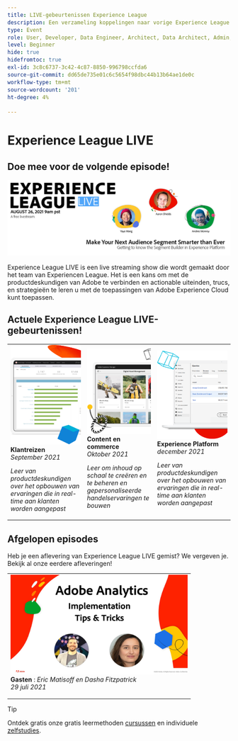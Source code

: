 ```yaml
---
title: LIVE-gebeurtenissen Experience League
description: Een verzameling koppelingen naar vorige Experience League LIVE-gebeurtenissen
type: Event
role: User, Developer, Data Engineer, Architect, Data Architect, Admin, Leader
level: Beginner
hide: true
hidefromtoc: true
exl-id: 3c8c6737-3c42-4c87-8850-996798ccfda6
source-git-commit: dd65de735e01c6c5654f98dbc44b13b64ae1de0c
workflow-type: tm+mt
source-wordcount: '201'
ht-degree: 4%

---
```


# Experience League LIVE

## Doe mee voor de volgende episode!

<a href="https://www.youtube.com/watch?v=rogVKsTFbWk"><img alt="Als u klikt, gaat u naar de YouTube-lobby voor Experience League Live" src="assets/1440x492.png" /></a>

Experience League LIVE is een live streaming show die wordt gemaakt door het team van Experiencen League.  Het is een kans om met de productdeskundigen van Adobe te verbinden en actionable uiteinden, trucs, en strategieën te leren u met de toepassingen van Adobe Experience Cloud kunt toepassen.


## Actuele Experience League LIVE-gebeurtenissen!

<table>
<tr>
  <td>
      <img alt="Inhoudsservices" src="./assets/journeys.png" />
     <div>
          <strong>Klantreizen</strong>
     </div>
     <div>
          <em>September 2021</em>
     </div>
    <p>
    <em>Leer van productdeskundigen over het opbouwen van ervaringen die in real-time aan klanten worden aangepast</em>
    <p>
  </td>
  <td>
      <img alt="Inhoudsservices" src="./assets/content.png" />
     <div>
          <strong>Content en commerce</strong>
     <div>
          <em>Oktober 2021</em>
     </div>
     </div>
    <p>
    <em>Leer om inhoud op schaal te creëren en te beheren en gepersonaliseerde handelservaringen te bouwen</em>
    <p>
  </td>
  <td>
      <img alt="Inhoudsservices" src="./assets/platform.png" />
     <div>
          <strong>Experience Platform</strong>
     </div>
     <div>
          <em>december 2021</em>
     </div>    
    <p>
    <em>Leer van productdeskundigen over het opbouwen van ervaringen die in real-time aan klanten worden aangepast</em>
    <p>
  </td>
</tr>
</table>


## Afgelopen episodes

Heb je een aflevering van Experience League LIVE gemist? We vergeven je. Bekijk al onze eerdere afleveringen!

<table>
<tr>

<td>
    <a href="https://www.youtube.com/watch?v=lxOvLCzEGBI">
      <img height="225" width="400" alt="Experience League LIVE" src="assets/exl-live-after2.jpg" />
    </a>
     <div>
          <strong>Gasten</strong> : <i>Eric Matisoff en Dasha Fitzpatrick</i>
     </div>
     <div>
          <em>29 juli 2021</em>
     </div>    
    <p>
    <em></em>
    <p>
  </td>
</tr>
</table>

>[!TIP]
>
>Ontdek gratis onze gratis leermethoden [cursussen](https://experienceleague.adobe.com/nl#dashboard/learning) en individuele [zelfstudies](https://experienceleague.adobe.com/docs/home-tutorials.html?lang=nl-NL).

